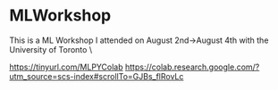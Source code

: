 # MLWorkshop
This is a ML Workshop I attended on August 2nd->August 4th with the University of Toronto \

https://tinyurl.com/MLPYColab
https://colab.research.google.com/?utm_source=scs-index#scrollTo=GJBs_flRovLc
